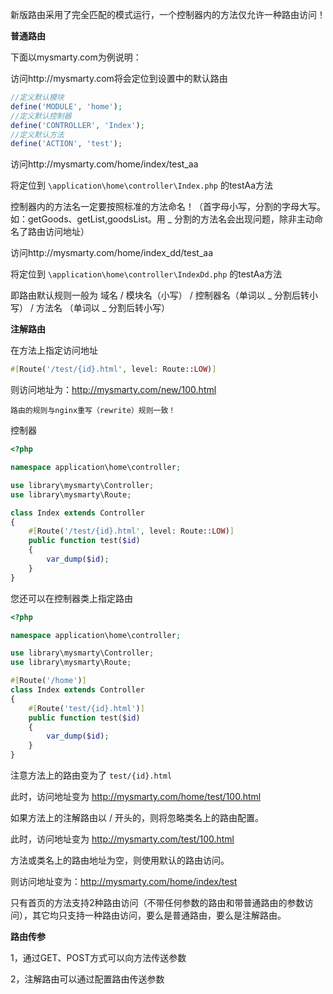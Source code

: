 新版路由采用了完全匹配的模式运行，一个控制器内的方法仅允许一种路由访问！

**普通路由**

下面以mysmarty.com为例说明：

访问http://mysmarty.com将会定位到设置中的默认路由

```php
//定义默认模块
define('MODULE', 'home');
//定义默认控制器
define('CONTROLLER', 'Index');
//定义默认方法
define('ACTION', 'test');
```

访问http://mysmarty.com/home/index/test_aa

将定位到 `\application\home\controller\Index.php` 的testAa方法

控制器内的方法名一定要按照标准的方法命名！（首字母小写，分割的字母大写。如：getGoods、getList,goodsList。用 _ 分割的方法名会出现问题，除非主动命名了路由访问地址）



访问http://mysmarty.com/home/index_dd/test_aa

将定位到 `\application\home\controller\IndexDd.php` 的testAa方法

即路由默认规则一般为 域名 / 模块名（小写） / 控制器名（单词以 _ 分割后转小写） / 方法名 （单词以 _ 分割后转小写）

**注解路由**

在方法上指定访问地址

```php
#[Route('/test/{id}.html', level: Route::LOW)]
```

则访问地址为：http://mysmarty.com/new/100.html

`路由的规则与nginx重写（rewrite）规则一致！`

控制器

```php
<?php

namespace application\home\controller;

use library\mysmarty\Controller;
use library\mysmarty\Route;

class Index extends Controller
{
    #[Route('/test/{id}.html', level: Route::LOW)]
    public function test($id)
    {
        var_dump($id);
    }
}
```

您还可以在控制器类上指定路由

```php
<?php

namespace application\home\controller;

use library\mysmarty\Controller;
use library\mysmarty\Route;

#[Route('/home')]
class Index extends Controller
{
    #[Route('test/{id}.html')]
    public function test($id)
    {
        var_dump($id);
    }
}
```

注意方法上的路由变为了 `test/{id}.html`

此时，访问地址变为 http://mysmarty.com/home/test/100.html

如果方法上的注解路由以 / 开头的，则将忽略类名上的路由配置。

此时，访问地址变为 http://mysmarty.com/test/100.html

方法或类名上的路由地址为空，则使用默认的路由访问。

则访问地址变为：http://mysmarty.com/home/index/test

只有首页的方法支持2种路由访问（不带任何参数的路由和带普通路由的参数访问），其它均只支持一种路由访问，要么是普通路由，要么是注解路由。

**路由传参**

1，通过GET、POST方式可以向方法传送参数

2，注解路由可以通过配置路由传送参数

